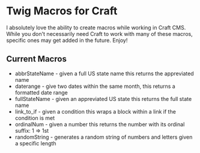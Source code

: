 # Twig Macros for Craft

I absolutely love the ability to create macros while working in Craft CMS. While you don't necessarily need Craft to work with many of these macros, specific ones may get added in the future. Enjoy!

## Current Macros

* abbrStateName - given a full US state name this returns the appreviated name
* daterange - give two dates within the same month, this returns a formatted date range
* fullStateName - given an appreviated US state this returns the full state name
* link_to_if - given a condition this wraps a block within a link if the condition is met
* ordinalNum - given a number this returns the number with its ordinal suffix: 1 => 1st
* randomString - generates a random string of numbers and letters given a specific length
